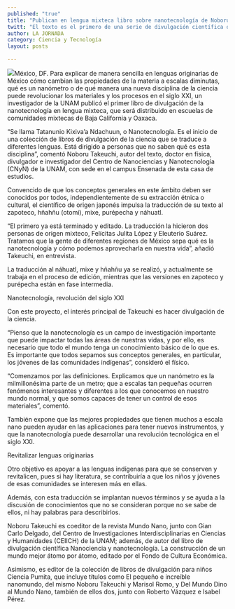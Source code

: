 ```yaml
---
published: "true"
title: "Publican en lengua mixteca libro sobre nanotecnología de Noboru Takeuchi, de la UNAM"
twitt: "El texto es el primero de una serie de divulgación científica que también tendrá traducciones al zapoteco, hñahñu, mixe, purépecha y náhuatl, para hacer llegar conceptos científicos a las comunidades indígenas"
author: LA JORNADA
category: Ciencia y Tecnología
layout: posts

---
```




![](http://i.imgur.com/38blxgNm.jpg)México, DF. Para explicar de manera sencilla en lenguas originarias de México cómo cambian las propiedades de la materia a escalas diminutas, qué es un nanómetro o de qué manera una nueva disciplina de la ciencia puede revolucionar los materiales y los procesos en el siglo XXI, un investigador de la UNAM publicó el primer libro de divulgación de la nanotecnología en lengua mixteca, que será distribuido en escuelas de comunidades mixtecas de Baja California y Oaxaca.

“Se llama Tatanunio Kixiva’a Ndachuun, o Nanotecnología. Es el inicio de una colección de libros de divulgación de la ciencia que se traduce a diferentes lenguas. Está dirigido a personas que no saben qué es esta disciplina”, comentó Noboru Takeuchi, autor del texto, doctor en física, divulgador e investigador del Centro de Nanociencias y Nanotecnología (CNyN) de la UNAM, con sede en el campus Ensenada de esta casa de estudios.

Convencido de que los conceptos generales en este ámbito deben ser conocidos por todos, independientemente de su extracción étnica o cultural, el científico de origen japonés impulsa la traducción de su texto al zapoteco, hñahñu (otomí), mixe, purépecha y náhuatl.

“El primero ya está terminado y editado. La traducción la hicieron dos personas de origen mixteco, Felícitas Julita López y Eleuterio Suárez. Tratamos que la gente de diferentes regiones de México sepa qué es la nanotecnología y cómo podemos aprovecharla en nuestra vida”, añadió Takeuchi, en entrevista.

La traducción al náhuatl, mixe y hñahñu ya se realizó, y actualmente se trabaja en el proceso de edición, mientras que las versiones en zapoteco y purépecha están en fase intermedia.

Nanotecnología, revolución del siglo XXI

Con este proyecto, el interés principal de Takeuchi es hacer divulgación de la ciencia.

“Pienso que la nanotecnología es un campo de investigación importante que puede impactar todas las áreas de nuestras vidas, y por ello, es necesario que todo el mundo tenga un conocimiento básico de lo que es. Es importante que todos sepamos sus conceptos generales, en particular, los jóvenes de las comunidades indígenas”, consideró el físico.

“Comenzamos por las definiciones. Explicamos que un nanómetro es la milmillonésima parte de un metro; que a escalas tan pequeñas ocurren fenómenos interesantes y diferentes a los que conocemos en nuestro mundo normal, y que somos capaces de tener un control de esos materiales”, comentó.

También expone que las mejores propiedades que tienen muchos a escala nano pueden ayudar en las aplicaciones para tener nuevos instrumentos, y que la nanotecnología puede desarrollar una revolución tecnológica en el siglo XXI.

Revitalizar lenguas originarias

Otro objetivo es apoyar a las lenguas indígenas para que se conserven y revitalicen, pues si hay literatura, se contribuiría a que los niños y jóvenes de esas comunidades se interesen más en ellas.

Además, con esta traducción se implantan nuevos términos y se ayuda a la discusión de conocimientos que no se consideran porque no se sabe de ellos, ni hay palabras para describirlos.

Noboru Takeuchi es coeditor de la revista Mundo Nano, junto con Gian Carlo Delgado, del Centro de Investigaciones Interdisciplinarias en Ciencias y Humanidades (CEIICH) de la UNAM; además, de autor del libro de divulgación científica Nanociencia y nanotecnología. La construcción de un mundo mejor átomo por átomo, editado por el Fondo de Cultura Económica.

Asimismo, es editor de la colección de libros de divulgación para niños Ciencia Pumita, que incluye títulos como El pequeño e increíble nanomundo, del mismo Noboru Takeuchi y Marisol Romo, y Del Mundo Dino al Mundo Nano, también de ellos dos, junto con Roberto Vázquez e Isabel Pérez.
